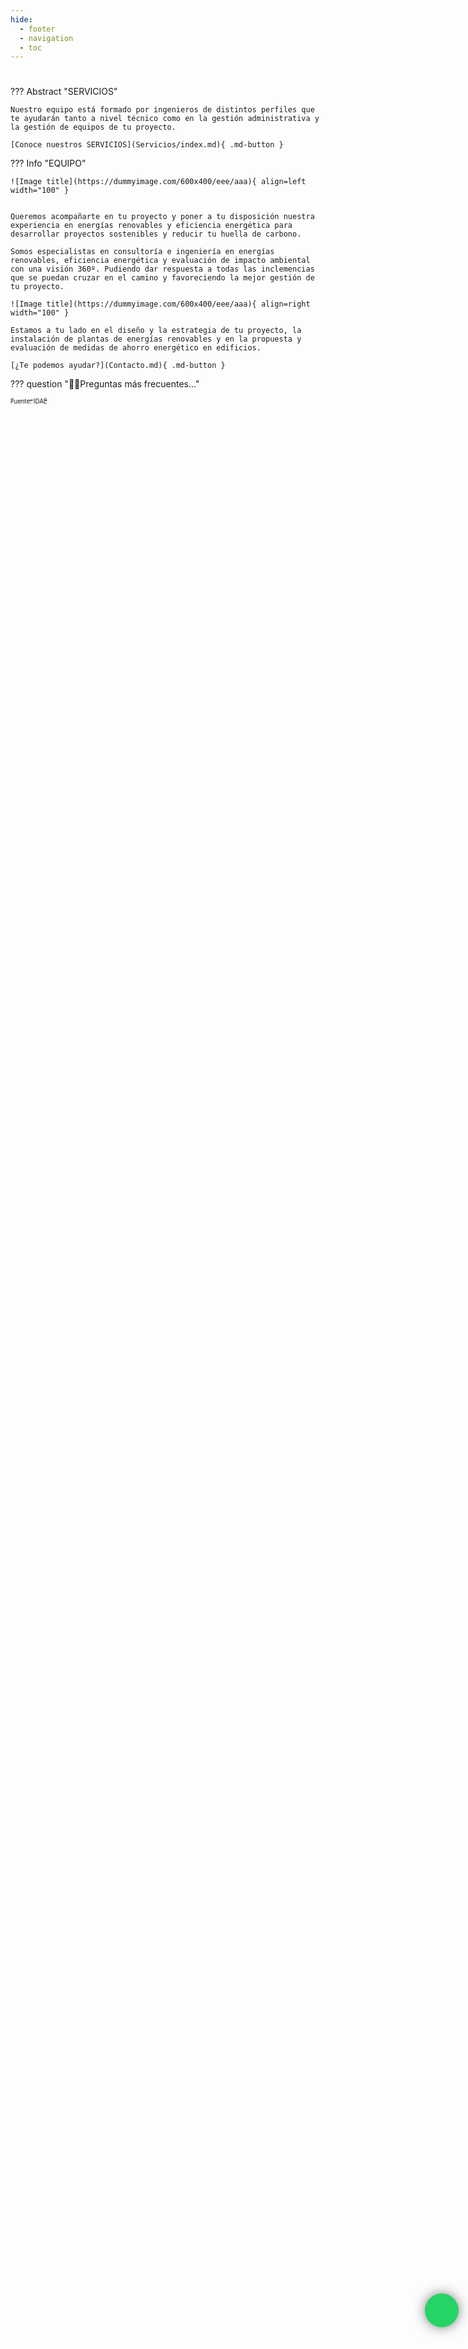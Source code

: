 ```yaml
---
hide:
  - footer
  - navigation
  - toc
---
```

<style> body { background-image: url('assets/solar-panels-g590cc61f9_1920.jpg'); background-repeat: no-repeat; background-attachment: fixed; /* background-size: cover; */ background-size: 100% 100%; } </style> 
#
??? Abstract "SERVICIOS"
    
    Nuestro equipo está formado por ingenieros de distintos perfiles que te ayudarán tanto a nivel técnico como en la gestión administrativa y la gestión de equipos de tu proyecto.

    [Conoce nuestros SERVICIOS](Servicios/index.md){ .md-button }

??? Info "EQUIPO"

    ![Image title](https://dummyimage.com/600x400/eee/aaa){ align=left width="100" }


    Queremos acompañarte en tu proyecto y poner a tu disposición nuestra experiencia en energías renovables y eficiencia energética para desarrollar proyectos sostenibles y reducir tu huella de carbono.

    Somos especialistas en consultoría e ingeniería en energías renovables, eficiencia energética y evaluación de impacto ambiental con una visión 360º. Pudiendo dar respuesta a todas las inclemencias que se puedan cruzar en el camino y favoreciendo la mejor gestión de tu proyecto.

    ![Image title](https://dummyimage.com/600x400/eee/aaa){ align=right width="100" }

    Estamos a tu lado en el diseño y la estrategia de tu proyecto, la instalación de plantas de energías renovables y en la propuesta y evaluación de medidas de ahorro energético en edificios.

    [¿Te podemos ayudar?](Contacto.md){ .md-button }


??? question "🙋‍♀️Preguntas más frecuentes…"

<a href="https://www.idae.es/ayudas-y-financiacion/comunidades-energeticas"><sub><sub>Fuente: IDAE</sub></sub></a>

<script src="https://kit.fontawesome.com/1cf483120b.js" crossorigin="anonymous"></script>
<style>
.whatsapp-button {
  position: fixed;
  bottom: 222px;
  right: 15px;
  z-index: 99;
  background-color: #25d366;
  border-radius: 50px;
  color: #ffffff;
  text-decoration: none;
  width: 50px;
  height: 50px;
  font-size: 30px;
  display: flex;
  flex-direction: column;
  justify-content: center;
  align-items: center;
  -webkit-box-shadow: 0px 0px 25px -6px rgba(0, 0, 0, 1);
  -moz-box-shadow: 0px 0px 25px -6px rgba(0, 0, 0, 1);
  box-shadow: 0px 0px 25px -6px rgba(0, 0, 0, 1);
  animation: effect 5s infinite ease-in;
}
@keyframes effect {
  20%,
  100% {
    width: 50px;
    height: 50px;
    font-size: 30px;
  }
  0%,
  10% {
    width: 55px;
    height: 55px;
    font-size: 35px;
  }
  5% {
    width: 50px;
    height: 50px;
    font-size: 30px;
  }
}
</style>

<a target="_blank" href="https://api.whatsapp.com/send?phone=600366211&text=Informacion sobre Black Roof Style" class="whatsapp-button"><i class="fab fa-whatsapp"></i></a>